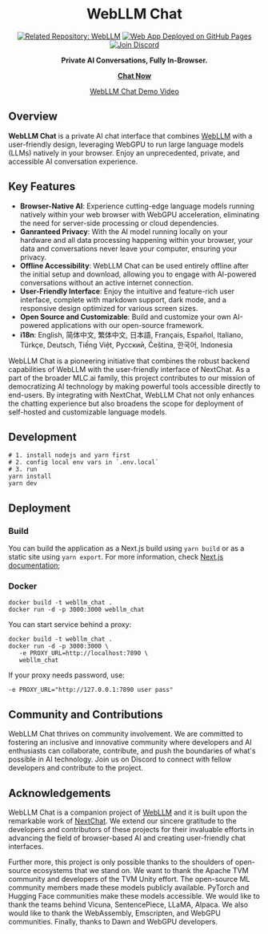 <div align="center">

# WebLLM Chat

<a href="https://github.com/mlc-ai/web-llm"><img alt="Related Repository: WebLLM" src="https://img.shields.io/badge/Related_Repo-WebLLM-fafbfc?logo=github"></a>
<a href="https://chat.webllm.ai"><img alt="Web App Deployed on GitHub Pages" src="https://img.shields.io/badge/Web_App-Deployed-32a852?logo=pwa"></a>
<a href="https://discord.gg/9Xpy2HGBuD"><img alt="Join Discord" src="https://img.shields.io/badge/Join-Discord-7289DA?logo=discord&logoColor=white"></a>

**Private AI Conversations, Fully In-Browser.**

[**Chat Now**](https://chat.webllm.ai/)

[WebLLM Chat Demo Video](https://github.com/mlc-ai/web-llm-chat/assets/23090573/f700e27e-bb88-4068-bc8b-8a33ea5a4300)

</div>

## Overview

**WebLLM Chat** is a private AI chat interface that combines [WebLLM](https://github.com/mlc-ai/web-llm) with a user-friendly design, leveraging WebGPU to run large language models (LLMs) natively in your browser. Enjoy an unprecedented, private, and accessible AI conversation experience.

## Key Features

- **Browser-Native AI**: Experience cutting-edge language models running natively within your web browser with WebGPU acceleration, eliminating the need for server-side processing or cloud dependencies.
- **Ganranteed Privacy**: With the AI model running locally on your hardware and all data processing happening within your browser, your data and conversations never leave your computer, ensuring your privacy.
- **Offline Accessibility**: WebLLM Chat can be used entirely offline after the initial setup and download, allowing you to engage with AI-powered conversations without an active internet connection.
- **User-Friendly Interface**: Enjoy the intuitive and feature-rich user interface, complete with markdown support, dark mode, and a responsive design optimized for various screen sizes.
- **Open Source and Customizable**: Build and customize your own AI-powered applications with our open-source framework.
- **i18n**: English, 简体中文, 繁体中文, 日本語, Français, Español, Italiano, Türkçe, Deutsch, Tiếng Việt, Русский, Čeština, 한국어, Indonesia

WebLLM Chat is a pioneering initiative that combines the robust backend capabilities of WebLLM with the user-friendly interface of NextChat. As a part of the broader MLC.ai family, this project contributes to our mission of democratizing AI technology by making powerful tools accessible directly to end-users. By integrating with NextChat, WebLLM Chat not only enhances the chatting experience but also broadens the scope for deployment of self-hosted and customizable language models.

## Development

```shell
# 1. install nodejs and yarn first
# 2. config local env vars in `.env.local`
# 3. run
yarn install
yarn dev
```

## Deployment

### Build

You can build the application as a Next.js build using `yarn build` or as a static site using `yarn export`. For more information, check [Next.js documentation](https://nextjs.org/docs/pages/building-your-application/deploying);

### Docker

```shell
docker build -t webllm_chat .
docker run -d -p 3000:3000 webllm_chat
```

You can start service behind a proxy:

```shell
docker build -t webllm_chat .
docker run -d -p 3000:3000 \
   -e PROXY_URL=http://localhost:7890 \
   webllm_chat
```

If your proxy needs password, use:

```shell
-e PROXY_URL="http://127.0.0.1:7890 user pass"
```

## Community and Contributions

WebLLM Chat thrives on community involvement. We are committed to fostering an inclusive and innovative community where developers and AI enthusiasts can collaborate, contribute, and push the boundaries of what's possible in AI technology. Join us on Discord to connect with fellow developers and contribute to the project.

## Acknowledgements

WebLLM Chat is a companion project of [WebLLM](https://github.com/mlc-ai/web-llm/) and it is built upon the remarkable work of [NextChat](https://github.com/ChatGPTNextWeb/ChatGPT-Next-Web). We extend our sincere gratitude to the developers and contributors of these projects for their invaluable efforts in advancing the field of browser-based AI and creating user-friendly chat interfaces.

Further more, this project is only possible thanks to the shoulders of open-source ecosystems that we stand on. We want to thank the Apache TVM community and developers of the TVM Unity effort. The open-source ML community members made these models publicly available. PyTorch and Hugging Face communities make these models accessible. We would like to thank the teams behind Vicuna, SentencePiece, LLaMA, Alpaca. We also would like to thank the WebAssembly, Emscripten, and WebGPU communities. Finally, thanks to Dawn and WebGPU developers.
